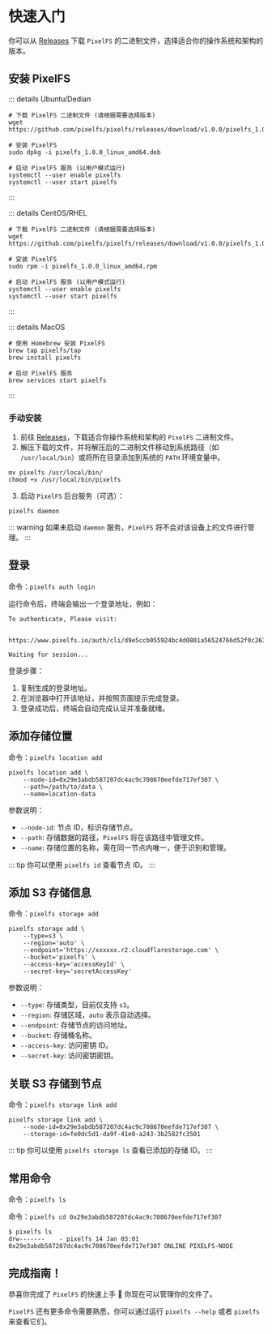 # 快速入门

你可以从 [Releases](https://github.com/pixelfs/pixelfs/releases) 下载 `PixelFS` 的二进制文件，选择适合你的操作系统和架构的版本。

## 安装 PixelFS

::: details Ubuntu/Dedian
```shell
# 下载 PixelFS 二进制文件 (请根据需要选择版本)
wget https://github.com/pixelfs/pixelfs/releases/download/v1.0.0/pixelfs_1.0.0_linux_amd64.deb

# 安装 PixelFS
sudo dpkg -i pixelfs_1.0.0_linux_amd64.deb

# 启动 PixelFS 服务 (以用户模式运行)
systemctl --user enable pixelfs
systemctl --user start pixelfs
```
:::

::: details CentOS/RHEL
```shell
# 下载 PixelFS 二进制文件 (请根据需要选择版本)
wget https://github.com/pixelfs/pixelfs/releases/download/v1.0.0/pixelfs_1.0.0_linux_amd64.rpm

# 安装 PixelFS
sudo rpm -i pixelfs_1.0.0_linux_amd64.rpm

# 启动 PixelFS 服务 (以用户模式运行)
systemctl --user enable pixelfs
systemctl --user start pixelfs
```
:::

::: details MacOS
```shell
# 使用 Homebrew 安装 PixelFS
brew tap pixelfs/tap
brew install pixelfs

# 启动 PixelFS 服务
brew services start pixelfs
```
:::

### 手动安装

1. 前往 [Releases](https://github.com/pixelfs/pixelfs/releases)，下载适合你操作系统和架构的 `PixelFS` 二进制文件。
2. 解压下载的文件，并将解压后的二进制文件移动到系统路径（如 `/usr/local/bin`）或将所在目录添加到系统的 `PATH` 环境变量中。

```shell
mv pixelfs /usr/local/bin/
chmod +x /usr/local/bin/pixelfs
```

3. 启动 `PixelFS` 后台服务（可选）：

```shell
pixelfs daemon
```

::: warning
如果未启动 `daemon` 服务，`PixelFS` 将不会对该设备上的文件进行管理。
:::

## 登录

命令：`pixelfs auth login`

运行命令后，终端会输出一个登录地址，例如：

```text
To authenticate, Please visit:

    https://www.pixelfs.io/auth/cli/d9e5ccb055924bc4d0801a56524766d52f0c26397e9f431abb19ada6be9c16df

Waiting for session...
```

登录步骤：

1. 复制生成的登录地址。
2. 在浏览器中打开该地址，并按照页面提示完成登录。
3. 登录成功后，终端会自动完成认证并准备就绪。

## 添加存储位置

命令：`pixelfs location add`

```shell
pixelfs location add \
    --node-id=0x29e3abdb587207dc4ac9c708670eefde717ef307 \
    --path=/path/to/data \
    --name=location-data
```

参数说明：

- `--node-id`: 节点 ID，标识存储节点。
- `--path`: 存储数据的路径，`PixelFS` 将在该路径中管理文件。
- `--name`: 存储位置的名称，需在同一节点内唯一，便于识别和管理。

::: tip
你可以使用 `pixelfs id` 查看节点 ID。
:::

## 添加 S3 存储信息

命令：`pixelfs storage add`

```shell
pixelfs storage add \
	--type=s3 \
	--region='auto' \
	--endpoint='https://xxxxxx.r2.cloudflarestorage.com' \
	--bucket='pixelfs' \
	--access-key='accessKeyId' \
	--secret-key='secretAccessKey'
```

参数说明：

- `--type`: 存储类型，目前仅支持 `s3`。
- `--region`: 存储区域，`auto` 表示自动选择。
- `--endpoint`: 存储节点的访问地址。
- `--bucket`: 存储桶名称。
- `--access-key`: 访问密钥 ID。
- `--secret-key`: 访问密钥密钥。

## 关联 S3 存储到节点

命令：`pixelfs storage link add`

```shell
pixelfs storage link add \
    --node-id=0x29e3abdb587207dc4ac9c708670eefde717ef307 \
    --storage-id=fe0dc5d1-da9f-41e0-a243-3b2582fc3501
```

::: tip
你可以使用 `pixelfs storage ls` 查看已添加的存储 ID。
:::

## 常用命令

命令：`pixelfs ls`

命令：`pixelfs cd 0x29e3abdb587207dc4ac9c708670eefde717ef307`

```shell
$ pixelfs ls
drw-------    - pixelfs 14 Jan 03:01 0x29e3abdb587207dc4ac9c708670eefde717ef307 ONLINE PIXELFS-NODE
```

## 完成指南！

恭喜你完成了 `PixelFS` 的快速上手 🎉 你现在可以管理你的文件了。

`PixelFS` 还有更多命令需要熟悉，你可以通过运行 `pixelfs --help` 或者 `pixelfs` 来查看它们。

